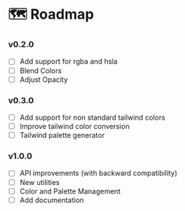 # 🗺 Roadmap

### v0.2.0

- [ ] Add support for rgba and hsla
- [ ] Blend Colors
- [ ] Adjust Opacity

### v0.3.0

- [ ] Add support for non standard tailwind colors
- [ ] Improve tailwind color conversion
- [ ] Tailwind palette generator

### v1.0.0

- [ ] API improvements (with backward compatibility)
- [ ] New utilities
- [ ] Color and Palette Management
- [ ] Add documentation
